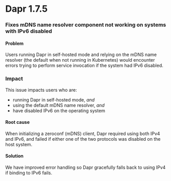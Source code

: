 # Dapr 1.7.5

### Fixes mDNS name resolver component not working on systems with IPv6 disabled

#### Problem

Users running Dapr in self-hosted mode and relying on the mDNS name resolver (the default when not running in Kubernetes) would encounter errors trying to perform service invocation if the system had IPv6 disabled.

### Impact

This issue impacts users who are:

- running Dapr in self-hosted mode, *and*
- using the default mDNS name resolver, *and*
- have disabled IPv6 on the operating system

#### Root cause

When initializing a zeroconf (mDNS) client, Dapr required using both IPv4 and IPv6, and failed if either one of the two protocols was disabled on the host system.

#### Solution

We have improved error handling so Dapr gracefully falls back to using IPv4 if binding to IPv6 fails.
